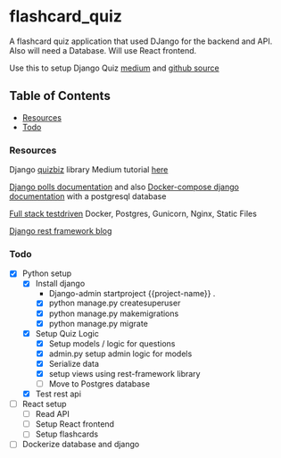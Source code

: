 # flashcard_quiz
A flashcard quiz application that used DJango for the backend and API. Also will need a Database. Will use React frontend.

Use this to setup Django Quiz [medium](https://medium.com/swlh/overview-building-a-full-stack-quiz-app-with-django-and-react-57fd07449e2f) and [github source](https://github.com/izennn/udemy-quiz-izen)

## Table of Contents
* [Resources](#resources)
* [Todo](#todo)

### Resources
Django [quizbiz](https://github.com/jayndu/QuizzBizz) library Medium tutorial [here](https://medium.com/codetensor/create-a-quiz-application-with-django-rest-framework-react-redux-part-one-f0fcae5103fd)


[Django polls documentation](https://docs.djangoproject.com/en/3.1/intro/tutorial01/#the-development-server) and also [Docker-compose django documentation](https://docs.docker.com/compose/django/) with a postgresql database

[Full stack testdriven](https://testdriven.io/blog/dockerizing-django-with-postgres-gunicorn-and-nginx/#postgres) Docker, Postgres, Gunicorn, Nginx, Static Files


[Django rest framework blog](https://wsvincent.com/django-rest-framework-react-tutorial/) 

### Todo
* [x] Python setup
    * [x] Install django
        * Django-admin startproject {{project-name}} .
        * [x] python manage.py createsuperuser
        * [x] python manage.py makemigrations
        * [x] python manage.py migrate
    * [x] Setup Quiz Logic 
        * [x] Setup models / logic for questions
        * [x] admin.py setup admin logic for models
        * [x] Serialize data
        * [x] setup views using rest-framework library
        * [ ] Move to Postgres database 
    * [x] Test rest api
* [ ] React setup
    * [ ] Read API
    * [ ] Setup React frontend
    * [ ] Setup flashcards 
* [ ] Dockerize database and django
